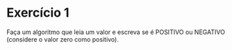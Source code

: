 # Exercício 1

Faça um algoritmo que leia um valor e escreva se é POSITIVO ou NEGATIVO (considere o valor zero como positivo).
